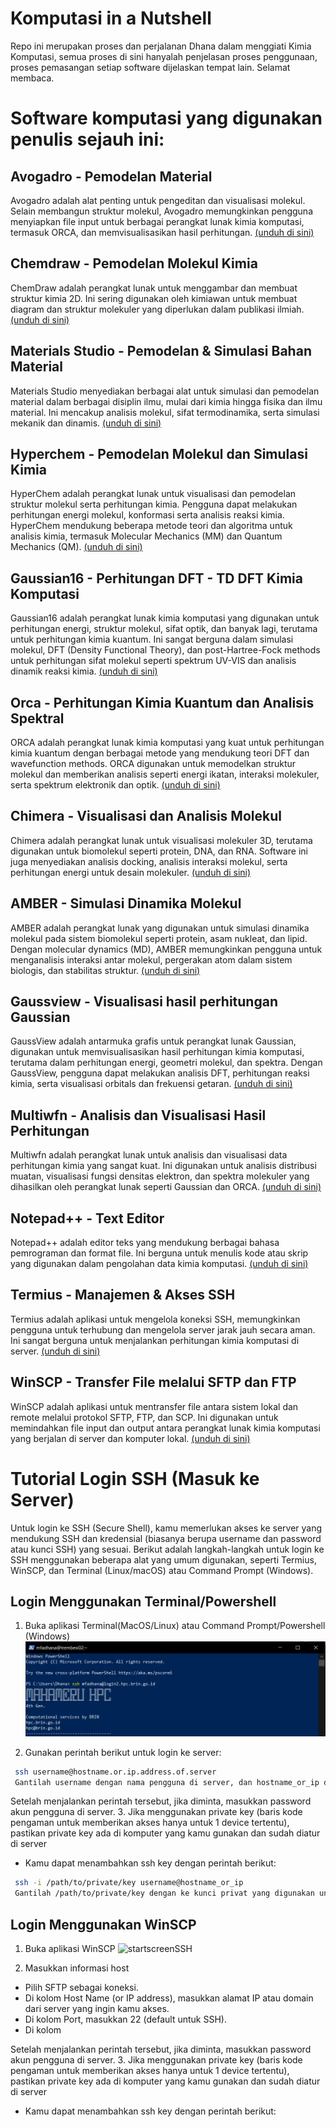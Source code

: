 # Komputasi in a Nutshell
Repo ini merupakan proses dan perjalanan Dhana dalam menggiati Kimia Komputasi, semua proses di sini hanyalah penjelasan proses penggunaan, proses pemasangan setiap software dijelaskan tempat lain. Selamat membaca.


# Software komputasi yang digunakan penulis sejauh ini:

## Avogadro - Pemodelan Material
Avogadro adalah alat penting untuk pengeditan dan visualisasi molekul. Selain membangun struktur molekul, Avogadro memungkinkan pengguna menyiapkan file input untuk berbagai perangkat lunak kimia komputasi, termasuk ORCA, dan memvisualisasikan hasil perhitungan. [(unduh di sini)](https://sourceforge.net/projects/avogadro/files/latest/download)

## Chemdraw - Pemodelan Molekul Kimia
ChemDraw adalah perangkat lunak untuk menggambar dan membuat struktur kimia 2D. Ini sering digunakan oleh kimiawan untuk membuat diagram dan struktur molekuler yang diperlukan dalam publikasi ilmiah. [(unduh di sini)](https://drive.google.com/file/d/1ftE19DZPt1wFV6p8tx-RxhXuehOTceSo/view?usp=drive_link)

## Materials Studio - Pemodelan & Simulasi Bahan Material
Materials Studio menyediakan berbagai alat untuk simulasi dan pemodelan material dalam berbagai disiplin ilmu, mulai dari kimia hingga fisika dan ilmu material. Ini mencakup analisis molekul, sifat termodinamika, serta simulasi mekanik dan dinamis. [(unduh di sini)](https://drive.google.com/file/d/16oryK1uCWW5ZsfoXbisAqFfvANkXUF3K/view?usp=drive_link)

## Hyperchem - Pemodelan Molekul dan Simulasi Kimia
HyperChem adalah perangkat lunak untuk visualisasi dan pemodelan struktur molekul serta perhitungan kimia. Pengguna dapat melakukan perhitungan energi molekul, konformasi serta analisis reaksi kimia. HyperChem mendukung beberapa metode teori dan algoritma untuk analisis kimia, termasuk Molecular Mechanics (MM) dan Quantum Mechanics (QM). [(unduh di sini)](https://drive.google.com/drive/folders/1_7KxickttIh8QvNKZT8oZP-vPwgbwwmJ?usp=drive_link)

## Gaussian16 - Perhitungan DFT - TD DFT Kimia Komputasi
Gaussian16 adalah perangkat lunak kimia komputasi yang digunakan untuk perhitungan energi, struktur molekul, sifat optik, dan banyak lagi, terutama untuk perhitungan kimia kuantum. Ini sangat berguna dalam simulasi molekul, DFT (Density Functional Theory), dan post-Hartree-Fock methods untuk perhitungan sifat molekul seperti spektrum UV-VIS dan analisis dinamik reaksi kimia. [(unduh di sini)](https://gaussian.com/)

## Orca - Perhitungan Kimia Kuantum dan Analisis Spektral
ORCA adalah perangkat lunak kimia komputasi yang kuat untuk perhitungan kimia kuantum dengan berbagai metode yang mendukung teori DFT dan wavefunction methods. ORCA digunakan untuk memodelkan struktur molekul dan memberikan analisis seperti energi ikatan, interaksi molekuler, serta spektrum elektronik dan optik. [(unduh di sini)](https://www.faccts.de/orca/)

## Chimera - Visualisasi dan Analisis Molekul
Chimera adalah perangkat lunak untuk visualisasi molekuler 3D, terutama digunakan untuk biomolekul seperti protein, DNA, dan RNA. Software ini juga menyediakan analisis docking, analisis interaksi molekul, serta perhitungan energi untuk desain molekuler. [(unduh di sini)](https://www.cgl.ucsf.edu/chimera/)

## AMBER - Simulasi Dinamika Molekul
AMBER adalah perangkat lunak yang digunakan untuk simulasi dinamika molekul pada sistem biomolekul seperti protein, asam nukleat, dan lipid. Dengan molecular dynamics (MD), AMBER memungkinkan pengguna untuk menganalisis interaksi antar molekul, pergerakan atom dalam sistem biologis, dan stabilitas struktur. [(unduh di sini)](https://ambermd.org/)

## Gaussview - Visualisasi hasil perhitungan Gaussian
GaussView adalah antarmuka grafis untuk perangkat lunak Gaussian, digunakan untuk memvisualisasikan hasil perhitungan kimia komputasi, terutama dalam perhitungan energi, geometri molekul, dan spektra. Dengan GaussView, pengguna dapat melakukan analisis DFT, perhitungan reaksi kimia, serta visualisasi orbitals dan frekuensi getaran. [(unduh di sini)](https://drive.google.com/file/d/12rvIudLKtjXZCQGpXtvfxb-rztYlLvnd/view?usp=drive_link)

## Multiwfn - Analisis dan Visualisasi Hasil Perhitungan
Multiwfn adalah perangkat lunak untuk analisis dan visualisasi data perhitungan kimia yang sangat kuat. Ini digunakan untuk analisis distribusi muatan, visualisasi fungsi densitas elektron, dan spektra molekuler yang dihasilkan oleh perangkat lunak seperti Gaussian dan ORCA. [(unduh di sini)](http://multiwfn.org/)

## Notepad++ - Text Editor
Notepad++ adalah editor teks yang mendukung berbagai bahasa pemrograman dan format file. Ini berguna untuk menulis kode atau skrip yang digunakan dalam pengolahan data kimia komputasi. [(unduh di sini)](https://notepad-plus-plus.org/)

## Termius - Manajemen & Akses SSH
Termius adalah aplikasi untuk mengelola koneksi SSH, memungkinkan pengguna untuk terhubung dan mengelola server jarak jauh secara aman. Ini sangat berguna untuk menjalankan perhitungan kimia komputasi di server. [(unduh di sini)](https://termius.com/)

## WinSCP - Transfer File melalui SFTP dan FTP
WinSCP adalah aplikasi untuk mentransfer file antara sistem lokal dan remote melalui protokol SFTP, FTP, dan SCP. Ini digunakan untuk memindahkan file input dan output antara perangkat lunak kimia komputasi yang berjalan di server dan komputer lokal. [(unduh di sini)](https://winscp.net/eng/index.php)

# Tutorial Login SSH (Masuk ke Server)
Untuk login ke SSH (Secure Shell), kamu memerlukan akses ke server yang mendukung SSH dan kredensial (biasanya berupa username dan password atau kunci SSH) yang sesuai. Berikut adalah langkah-langkah untuk login ke SSH menggunakan beberapa alat yang umum digunakan, seperti Termius, WinSCP, dan Terminal (Linux/macOS) atau Command Prompt (Windows).

## Login Menggunakan Terminal/Powershell
1. Buka aplikasi Terminal(MacOS/Linux) atau Command Prompt/Powershell (Windows)
![startscreenSSH](https://github.com/xdukunx/Komputasi-in-a-Nutshell/blob/85acd671a43c62aad88d7ec5e6adf6339b6f9325/ImageResource/image_2025-07-20_214103750.png)

2. Gunakan perintah berikut untuk login ke server:
```bash
 ssh username@hostname.or.ip.address.of.server
 Gantilah username dengan nama pengguna di server, dan hostname_or_ip dengan alamat IP atau nama domain server.
```
Setelah menjalankan perintah tersebut, jika diminta, masukkan password akun pengguna di server.
3. Jika menggunakan private key (baris kode pengaman untuk memberikan akses hanya untuk 1 device tertentu), pastikan private key ada di komputer yang kamu gunakan dan sudah diatur di server
- Kamu dapat menambahkan ssh key dengan perintah berikut:
```bash
 ssh -i /path/to/private/key username@hostname_or_ip
 Gantilah /path/to/private/key dengan ke kunci privat yang digunakan untuk autentikasi.
```
## Login Menggunakan WinSCP
1. Buka aplikasi WinSCP
![startscreenSSH]()

2. Masukkan informasi host
- Pilih SFTP sebagai koneksi.
- Di kolom Host Name (or IP address), masukkan alamat IP atau domain dari server yang ingin kamu akses.
- Di kolom Port, masukkan 22 (default untuk SSH).
- Di kolom

Setelah menjalankan perintah tersebut, jika diminta, masukkan password akun pengguna di server.
3. Jika menggunakan private key (baris kode pengaman untuk memberikan akses hanya untuk 1 device tertentu), pastikan private key ada di komputer yang kamu gunakan dan sudah diatur di server
- Kamu dapat menambahkan ssh key dengan perintah berikut:
